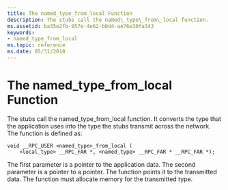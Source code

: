 ```yaml
---
title: The named_type_from_local Function
description: The stubs call the named\_type\_from\_local function.
ms.assetid: ba35e2fb-957e-4e62-b0d4-ae76e30fa343
keywords:
- named_type_from_local
ms.topic: reference
ms.date: 05/31/2018
---
```


# The named\_type\_from\_local Function

The stubs call the named\_type\_from\_local function. It converts the type that the application uses into the type the stubs transmit across the network. The function is defined as:

``` syntax
void __RPC_USER <named_type>_from_local ( 
    <local_type> __RPC_FAR *, <named_type> __RPC_FAR * __RPC_FAR *);
```

The first parameter is a pointer to the application data. The second parameter is a pointer to a pointer. The function points it to the transmitted data. The function must allocate memory for the transmitted type.

 

 




